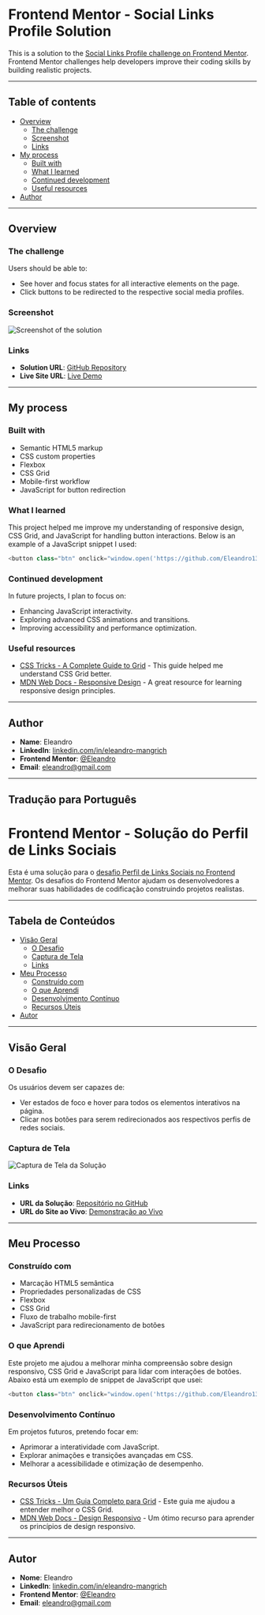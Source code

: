 # Frontend Mentor - Social Links Profile Solution

This is a solution to the [Social Links Profile challenge on Frontend Mentor](https://www.frontendmentor.io/challenges/social-links-profile-UG32l9m6dQ). Frontend Mentor challenges help developers improve their coding skills by building realistic projects.

---

## Table of contents

- [Overview](#overview)
  - [The challenge](#the-challenge)
  - [Screenshot](#screenshot)
  - [Links](#links)
- [My process](#my-process)
  - [Built with](#built-with)
  - [What I learned](#what-i-learned)
  - [Continued development](#continued-development)
  - [Useful resources](#useful-resources)
- [Author](#author)

---

## Overview

### The challenge

Users should be able to:

- See hover and focus states for all interactive elements on the page.
- Click buttons to be redirected to the respective social media profiles.

### Screenshot

![Screenshot of the solution](./assets/images/screenshot.gif)

### Links

- **Solution URL**: [GitHub Repository](https://github.com/Eleandro1302)
- **Live Site URL**: [Live Demo](https://eleandro-social-links-profile.netlify.app)

---

## My process

### Built with

- Semantic HTML5 markup
- CSS custom properties
- Flexbox
- CSS Grid
- Mobile-first workflow
- JavaScript for button redirection

### What I learned

This project helped me improve my understanding of responsive design, CSS Grid, and JavaScript for handling button interactions. Below is an example of a JavaScript snippet I used:

```javascript
<button class="btn" onclick="window.open('https://github.com/Eleandro1302', '_blank')">GitHub</button>
```

### Continued development

In future projects, I plan to focus on:

- Enhancing JavaScript interactivity.
- Exploring advanced CSS animations and transitions.
- Improving accessibility and performance optimization.

### Useful resources

- [CSS Tricks - A Complete Guide to Grid](https://css-tricks.com/snippets/css/complete-guide-grid/) - This guide helped me understand CSS Grid better.
- [MDN Web Docs - Responsive Design](https://developer.mozilla.org/en-US/docs/Learn/CSS/CSS_layout/Responsive_Design) - A great resource for learning responsive design principles.

---

## Author

- **Name**: Eleandro  
- **LinkedIn**: [linkedin.com/in/eleandro-mangrich](https://linkedin.com/in/eleandro-mangrich)  
- **Frontend Mentor**: [@Eleandro](https://www.frontendmentor.io/profile/Eleandro1302)
- **Email**: eleandro@gmail.com

---

## Tradução para Português

# Frontend Mentor - Solução do Perfil de Links Sociais

Esta é uma solução para o [desafio Perfil de Links Sociais no Frontend Mentor](https://www.frontendmentor.io/challenges/social-links-profile-UG32l9m6dQ). Os desafios do Frontend Mentor ajudam os desenvolvedores a melhorar suas habilidades de codificação construindo projetos realistas.

---

## Tabela de Conteúdos

- [Visão Geral](#visão-geral)
  - [O Desafio](#o-desafio)
  - [Captura de Tela](#captura-de-tela)
  - [Links](#links)
- [Meu Processo](#meu-processo)
  - [Construído com](#construído-com)
  - [O que Aprendi](#o-que-aprendi)
  - [Desenvolvimento Contínuo](#desenvolvimento-contínuo)
  - [Recursos Úteis](#recursos-úteis)
- [Autor](#autor)

---

## Visão Geral

### O Desafio

Os usuários devem ser capazes de:

- Ver estados de foco e hover para todos os elementos interativos na página.
- Clicar nos botões para serem redirecionados aos respectivos perfis de redes sociais.

### Captura de Tela

![Captura de Tela da Solução](./assets/images/screenshot.gif)

### Links

- **URL da Solução**: [Repositório no GitHub](https://github.com/Eleandro1302)
- **URL do Site ao Vivo**: [Demonstração ao Vivo](https://eleandro-social-links-profile.netlify.app)

---

## Meu Processo

### Construído com

- Marcação HTML5 semântica
- Propriedades personalizadas de CSS
- Flexbox
- CSS Grid
- Fluxo de trabalho mobile-first
- JavaScript para redirecionamento de botões

### O que Aprendi

Este projeto me ajudou a melhorar minha compreensão sobre design responsivo, CSS Grid e JavaScript para lidar com interações de botões. Abaixo está um exemplo de snippet de JavaScript que usei:

```javascript
<button class="btn" onclick="window.open('https://github.com/Eleandro1302', '_blank')">GitHub</button>
```

### Desenvolvimento Contínuo

Em projetos futuros, pretendo focar em:

- Aprimorar a interatividade com JavaScript.
- Explorar animações e transições avançadas em CSS.
- Melhorar a acessibilidade e otimização de desempenho.

### Recursos Úteis

- [CSS Tricks - Um Guia Completo para Grid](https://css-tricks.com/snippets/css/complete-guide-grid/) - Este guia me ajudou a entender melhor o CSS Grid.
- [MDN Web Docs - Design Responsivo](https://developer.mozilla.org/pt-BR/docs/Learn/CSS/CSS_layout/Responsive_Design) - Um ótimo recurso para aprender os princípios de design responsivo.

---

## Autor

- **Nome**: Eleandro  
- **LinkedIn**: [linkedin.com/in/eleandro-mangrich](https://linkedin.com/in/eleandro-mangrich)  
- **Frontend Mentor**: [@Eleandro](https://www.frontendmentor.io/profile/Eleandro1302)
- **Email**: eleandro@gmail.com
